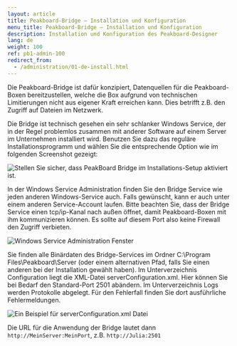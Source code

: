 ```yaml
---
layout: article
title: Peakboard-Bridge – Installation und Konfiguration
menu_title: Peakboard-Bridge – Installation und Konfiguration
description: Installation und Konfiguration des Peakboard-Designer
lang: de
weight: 100
ref: pb1-admin-100
redirect_from:
  - /administration/01-de-install.html
---
```


Die Peakboard-Bridge ist dafür konzipiert, Datenquellen für die Peakboard-Boxen bereitzustellen, welche die Box aufgrund von technischen Limitierungen nicht aus eigener Kraft erreichen kann. Dies betrifft z.B. den Zugriff auf Dateien im Netzwerk.

Die Bridge ist technisch gesehen ein sehr schlanker Windows Service, der in der Regel problemlos zusammen mit anderer Software auf einem Server im Unternehmen installiert wird. Benutzen Sie dazu das reguläre Installationsprogramm und wählen Sie die entsprechende Option wie im folgenden Screenshot gezeigt:

![Stellen Sie sicher, dass PeakBoard Bridge im Installations-Setup aktiviert ist.](/assets/images/admin/install/peakboard-designer-setup-bridge.png)

In der Windows Service Administration finden Sie den Bridge Service wie jeden anderen Windows-Service auch. Falls gewünscht, kann er auch unter einem anderen Service-Account laufen. Bitte beachten Sie, dass der Bridge Service einen tcp/ip-Kanal nach außen öffnet, damit Peakboard-Boxen mit ihm kommunizieren können. Es sollte auf diesem Port also keine Firewall den Zugriff verbieten.

![Windows Service Administration Fenster](/assets/images/admin/install/windows-service-administration-window.png)

Sie finden alle Binärdaten des Bridge-Services im Ordner C:\Program Files\Peakboard\Server (oder einem alternativen Pfad, falls Sie einen anderen bei der Installation gewählt haben). Im Unterverzeichnis Configuration liegt die XML-Datei serverConfiguration.xml. Hier können Sie bei Bedarf den Standard-Port 2501 abändern. Im Unterverzeichnis Logs werden Protokolle abgelegt. Für den Fehlerfall finden Sie dort ausführliche Fehlermeldungen.

![Ein Beispiel für serverConfiguration.xml Datei ](/assets/images/admin/install/example-of-server-configuration-xml-file.png)

Die URL für die Anwendung der Bridge lautet dann `http://MeinServer:MeinPort`, z.B. `http://Julia:2501`
